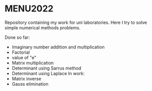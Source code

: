 # MENU2022

Repository containing my work for uni laboratories.
Here I try to solve simple numerical methods problems.

Done so far:
- Imaginary number addition and multiplication
- Factorial
- value of "e"
- Matrix multiplication
- Determinant using Sarrus method
- Determinant using Laplace
In work:
- Matrix inverse
- Gauss elimination
